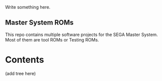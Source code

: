 
Write something here.

Master System ROMs
------------------

This repo contains multiple software projects for the SEGA Master
System. Most of them are tool ROMs or Testing ROMs.

Contents
========

(add tree here)
